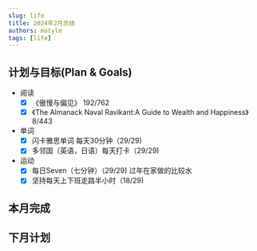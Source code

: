 ```yaml
---
slug: life
title: 2024年2月总结
authors: matyle
tags: [life]
---
```


## 计划与目标(Plan & Goals)

- 阅读
  - [x] 《傲慢与偏见》 192/762
  - [x] 《The Almanack Naval Ravikant:A Guide to Wealth and Happiness》8/443
- 单词
  - [x] 闪卡雅思单词 每天30分钟（29/29)
  - [x] 多邻国（英语，日语）每天打卡（29/29)
- 运动
  - [x] 每日Seven（七分钟）（29/29) 过年在家做的比较水
  - [x] 坚持每天上下班走路半小时（18/29)

## 本月完成

## 下月计划
